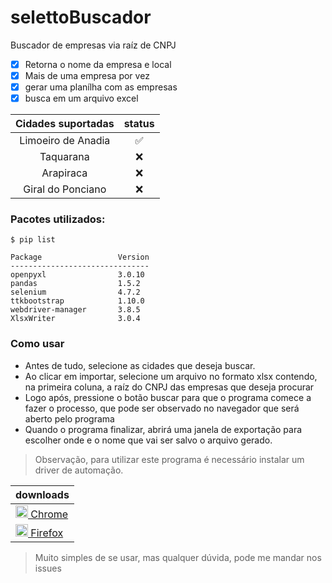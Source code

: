 # selettoBuscador
Buscador de empresas via raíz de CNPJ

- [x] Retorna o nome da empresa e local
- [x] Mais de uma empresa por vez
- [x] gerar uma planílha com as empresas
- [x] busca em um arquivo excel

| Cidades suportadas |       status       |
|:------------------:|:------------------:|
| Limoeiro de Anadia | :white_check_mark: |
|     Taquarana      |        :x:         |
|     Arapiraca      |        :x:         |
| Giral do Ponciano  |        :x:         |

### Pacotes utilizados:
```
$ pip list

Package                 Version
-------------------------------
openpyxl                3.0.10
pandas                  1.5.2
selenium                4.7.2
ttkbootstrap            1.10.0
webdriver-manager       3.8.5
XlsxWriter              3.0.4
```

### Como usar

- Antes de tudo, selecione as cidades que deseja buscar.
- Ao clicar em importar, selecione um arquivo no formato xlsx contendo, na primeira coluna, a raíz do CNPJ das empresas que deseja procurar
- Logo após, pressione o botão buscar para que o programa comece a fazer o processo, que pode ser observado no navegador que será aberto pelo programa
- Quando o programa finalizar, abrirá uma janela de exportação para escolher onde e o nome que vai ser salvo o arquivo gerado.


>Observação, para utilizar este programa é necessário instalar um driver de automação.

|downloads|
|---|
|[<img src="https://pnggrid.com/wp-content/uploads/2021/04/Google-Chrome-Logo-2048x2048.png" width="20" /> Chrome](https://chromedriver.storage.googleapis.com/index.html?path=108.0.5359.71/)|
|[<img src="https://th.bing.com/th/id/R.27d319b45926552180640e6c91290e5e?rik=AAxCF1FvPM3t4Q&pid=ImgRaw&r=0" width="20" height="20" /> Firefox](https://github.com/mozilla/geckodriver/releases/tag/v0.32.0)|

>Muito simples de se usar, mas qualquer dúvida, pode me mandar nos issues
